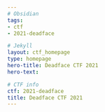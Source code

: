 ```yaml
---
# Obsidian
tags:
- ctf
- 2021-deadface

# Jekyll
layout: ctf_homepage
type: homepage
hero-title: Deadface CTF 2021
hero-text:

# CTF info
ctf: 2021-deadface
title: Deadface CTF 2021
---
```

